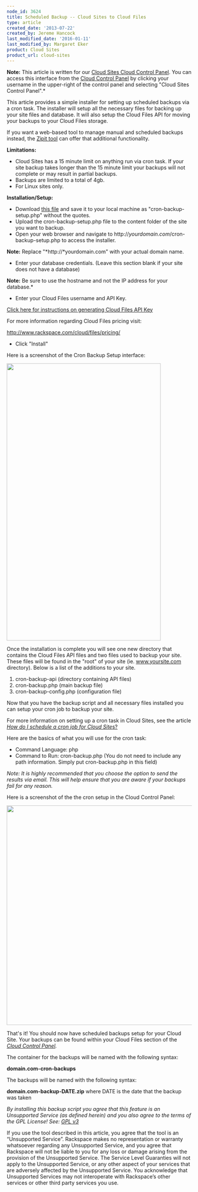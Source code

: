 ```yaml
---
node_id: 3624
title: Scheduled Backup -- Cloud Sites to Cloud Files
type: article
created_date: '2013-07-22'
created_by: Jereme Hancock
last_modified_date: '2016-01-11'
last_modified_by: Margaret Eker
product: Cloud Sites
product_url: cloud-sites
---
```


**Note:** This article is written for our [Cloud Sites Cloud Control
Panel](https://manage.rackspacecloud.com). You can access this interface
from the [Cloud Control Panel](https://mycloud.rackspace.com) by
clicking your username in the upper-right of the control panel and
selecting "Cloud Sites Control Panel".*

This article provides a simple installer for setting up scheduled
backups via a cron task. The installer will setup all the necessary
files for backing up your site files and database. It will also setup
the Cloud Files API for moving your backups to your Cloud Files storage.

If you want a web-based tool to manage manual and scheduled backups
instead, the [Zipit
tool](/how-to/zipit-backup-utility-for-cloud-sites-linux) can
offer that additional functionality.

**Limitations:**

-   Cloud Sites has a 15 minute limit on anything run via cron task. If
    your site backup takes longer than the 15 minute limit your backups
    will not complete or may result in partial backups.
-   Backups are limited to a total of 4gb.
-   For Linux sites only.

**Installation/Setup:**

-   Download [this
    file](https://raw.github.com/jeremehancock/cron-backup-script-setup/master/cron-backup-setup.php) and
    save it to your local machine as "cron-backup-setup.php" without
    the quotes.
-   Upload the cron-backup-setup.php file to the content folder of the
    site you want to backup.
-   Open your web browser and navigate to
    http://*yourdomain.com*/cron-backup-setup.php to access
    the installer.

**Note:** Replace "*<span>http://</span>*yourdomain.com" with your actual
domain name.

-   Enter your database credentials. (Leave this section blank if your
    site does not have a database)

**Note:** Be sure to use the hostname and not the IP address for your
database.*

-   Enter your Cloud Files username and API Key.

[Click here for instructions on generating Cloud Files API
Key](/how-to/view-and-reset-your-api-key)

<span>For more information regarding Cloud Files pricing visit:</span>

<http://www.rackspace.com/cloud/files/pricing/>

-   Click "Install"

Here is a screenshot of the Cron Backup Setup interface:

<img src="https://8026b2e3760e2433679c-fffceaebb8c6ee053c935e8915a3fbe7.ssl.cf2.rackcdn.com/field/image/cron-backup-setup.png" width="419" height="755" />

Once the installation is complete you will see one new directory that
contains the Cloud Files API files and two files used to backup your
site. These files will be found in the "root" of your site (ie.
www.yoursite.com directory). Below is a list of the additions to your
site.

1.  cron-backup-api (directory containing API files)
2.  cron-backup.php (main backup file)
3.  cron-backup-config.php (configuration file)

Now that you have the backup script and all necessary files installed
you can setup your cron job to backup your site.

For more information on setting up a cron task in Cloud Sites, see the
article [*How do I schedule a cron job for Cloud
Site*s?](/how-to/how-do-i-schedule-a-cron-job-for-cloud-sites)

Here are the basics of what you will use for the cron task:

-   Command Language: php
-   Command to Run: cron-backup.php (You do not need to include any
    path information. Simply put cron-backup.php in this field)

*Note: It is highly recommended that you choose the option to send the
results via email. This will help ensure that you are aware if your
backups fail for any reason.*

Here is a screenshot of the the cron setup in the Cloud Control Panel:

<img src="https://8026b2e3760e2433679c-fffceaebb8c6ee053c935e8915a3fbe7.ssl.cf2.rackcdn.com/field/image/cron-setup.png" width="624" height="598" />

That's it! You should now have scheduled backups setup for your Cloud
Site. Your backups can be found within your Cloud Files section of the
*[Cloud Control Panel](https://mycloud.rackspace.com).*

The container for the backups will be named with the following syntax:

**domain.com-cron-backups**

The backups will be named with the following syntax:

**domain.com-backup-DATE.zip** where DATE is the date that the backup
was taken

*By installing this backup script you agree that this feature is an
Unsupported Service (as defined herein) and you also agree to the terms
of the GPL License! See: [GPL
v3](http://www.gnu.org/licenses/gpl-3.0.en.html)*

If you use the tool described in this article, you agree that the tool
is an &ldquo;Unsupported Service&rdquo;. Rackspace makes no representation or
warranty whatsoever regarding any Unsupported Service, and you agree
that Rackspace will not be liable to you for any loss or damage arising
from the provision of the Unsupported Service.  The Service Level
Guaranties will not apply to the Unsupported Service, or any other
aspect of your services that are adversely affected by the Unsupported
Service.  You acknowledge that Unsupported Services may not interoperate
with Rackspace&rsquo;s other services or other third party services you use.




